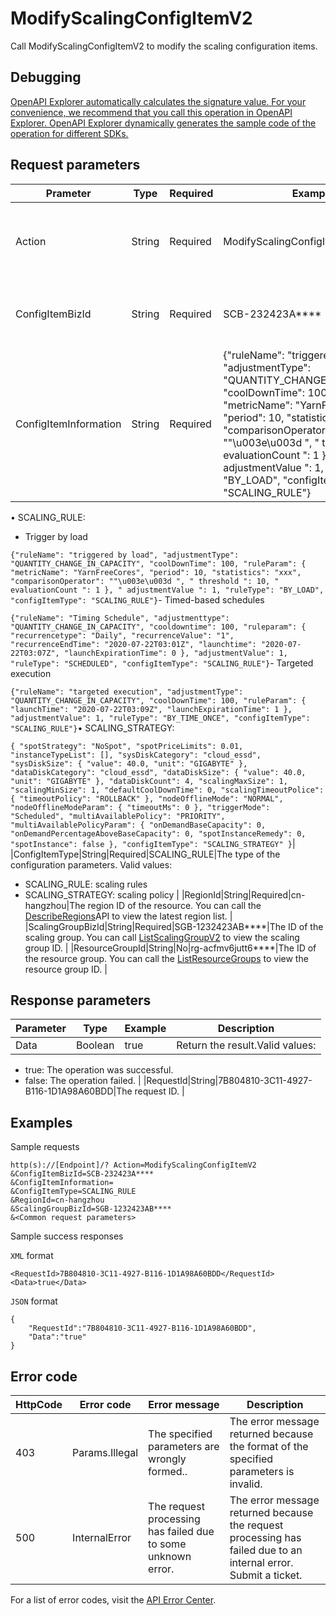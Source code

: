# ModifyScalingConfigItemV2

Call ModifyScalingConfigItemV2 to modify the scaling configuration items.

## Debugging

[OpenAPI Explorer automatically calculates the signature value. For your convenience, we recommend that you call this operation in OpenAPI Explorer. OpenAPI Explorer dynamically generates the sample code of the operation for different SDKs.](https://api.aliyun.com/#product=Emr&api=ModifyScalingConfigItemV2&type=RPC&version=2016-04-08)

## Request parameters

|Prameter|Type|Required|Example|Description|
|--------|----|--------|-------|-----------|
|Action|String|Required|ModifyScalingConfigItemV2|The operation that you want to perform. For API requests using the HTTP or HTTPS URL, this parameter is required. Value: ModifyScalingConfigItemV2. |
|ConfigItemBizId|String|Required|SCB-232423A\*\*\*\*|Scaling group configuration items ID. You can call the [ListScalingConfigItemV2](~~184368~~)view the auto scaling configuration items ID. |
|ConfigItemInformation|String|Required|\{"ruleName": "triggered by load", "adjustmentType": "QUANTITY\_CHANGE\_IN\_CAPACITY", "coolDownTime": 100, "ruleParam": \{ "metricName": "YarnFreeCores", "period": 10, "statistics": "xxx", "comparisonOperator": ""\\u003e\\u003d ", " threshold ": 10, " evaluationCount ": 1 \}, " adjustmentValue ": 1, "ruleType": "BY\_LOAD", "configItemType": "SCALING\_RULE"\}|Configuration Items values in JSON format vary depending on the data type. Valid values:

&bull; SCALING\_RULE:

-   Trigger by load

`{"ruleName": "triggered by load", "adjustmentType": "QUANTITY_CHANGE_IN_CAPACITY", "coolDownTime": 100, "ruleParam": { "metricName": "YarnFreeCores", "period": 10, "statistics": "xxx", "comparisonOperator": ""\u003e\u003d ", " threshold ": 10, " evaluationCount ": 1 }, " adjustmentValue ": 1, "ruleType": "BY_LOAD", "configItemType": "SCALING_RULE"}`-   Timed-based schedules

`{"ruleName": "Timing Schedule", "adjustmenttype": "QUANTITY_CHANGE_IN_CAPACITY", "cooldowntime": 100, "ruleparam": { "recurrencetype": "Daily", "recurrenceValue": "1", "recurrenceEndTime": "2020-07-22T03:01Z", "launchtime": "2020-07-22T03:07Z", "launchExpirationTime": 0 }, "adjustmentValue": 1, "ruleType": "SCHEDULED", "configItemType": "SCALING_RULE"}`-   Targeted execution

`{"ruleName": "targeted execution", "adjustmentType": "QUANTITY_CHANGE_IN_CAPACITY", "coolDownTime": 100, "ruleParam": { "launchTime": "2020-07-22T03:09Z", "launchExpirationTime": 1 }, "adjustmentValue": 1, "ruleType": "BY_TIME_ONCE", "configItemType": "SCALING_RULE"}`&bull; SCALING\_STRATEGY:

`{ "spotStrategy": "NoSpot", "spotPriceLimits": 0.01, "instanceTypeList": [], "sysDiskCategory": "cloud_essd", "sysDiskSize": { "value": 40.0, "unit": "GIGABYTE" }, "dataDiskCategory": "cloud_essd", "dataDiskSize": { "value": 40.0, "unit": "GIGABYTE" }, "dataDiskCount": 4, "scalingMaxSize": 1, "scalingMinSize": 1, "defaultCoolDownTime": 0, "scalingTimeoutPolice": { "timeoutPolicy": "ROLLBACK" }, "nodeOfflineMode": "NORMAL", "nodeOfflineModeParam": { "timeoutMs": 0 }, "triggerMode": "Scheduled", "multiAvailablePolicy": "PRIORITY", "multiAvailablePolicyParam": { "onDemandBaseCapacity": 0, "onDemandPercentageAboveBaseCapacity": 0, "spotInstanceRemedy": 0, "spotInstance": false }, "configItemType": "SCALING_STRATEGY" }`|
|ConfigItemType|String|Required|SCALING\_RULE|The type of the configuration parameters. Valid values:

-   SCALING\_RULE: scaling rules
-   SCALING\_STRATEGY: scaling policy |
|RegionId|String|Required|cn-hangzhou|The region ID of the resource. You can call the [DescribeRegions](~~25609~~)API to view the latest region list. |
|ScalingGroupBizId|String|Required|SGB-1232423AB\*\*\*\*|The ID of the scaling group. You can call [ListScalingGroupV2](~~184367~~) to view the scaling group ID. |
|ResourceGroupId|String|No|rg-acfmv6jutt6\*\*\*\*|The ID of the resource group. You can call the [ListResourceGroups](~~158855~~) to view the resource group ID. |

## Response parameters

|Parameter|Type|Example|Description|
|---------|----|-------|-----------|
|Data|Boolean|true|Return the result.Valid values:

-   true: The operation was successful.
-   false: The operation failed. |
|RequestId|String|7B804810-3C11-4927-B116-1D1A98A60BDD|The request ID. |

## Examples

Sample requests

```
http(s)://[Endpoint]/? Action=ModifyScalingConfigItemV2
&ConfigItemBizId=SCB-232423A****
&ConfigItemInformation=
&ConfigItemType=SCALING_RULE
&RegionId=cn-hangzhou
&ScalingGroupBizId=SGB-1232423AB****
&<Common request parameters>
```

Sample success responses

`XML` format

```
<RequestId>7B804810-3C11-4927-B116-1D1A98A60BDD</RequestId>
<Data>true</Data>
```

`JSON` format

```
{
    "RequestId":"7B804810-3C11-4927-B116-1D1A98A60BDD",
    "Data":"true"
}
```

## Error code

|HttpCode|Error code|Error message|Description|
|--------|----------|-------------|-----------|
|403|Params.Illegal|The specified parameters are wrongly formed..|The error message returned because the format of the specified parameters is invalid.|
|500|InternalError|The request processing has failed due to some unknown error.|The error message returned because the request processing has failed due to an internal error. Submit a ticket.|

For a list of error codes, visit the [API Error Center](https://error-center.alibabacloud.com/status/product/Emr).

